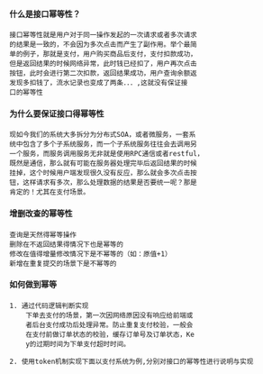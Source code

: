 #### 什么是接口幂等性？

    接口幂等性就是用户对于同一操作发起的一次请求或者多次请求
    的结果是一致的，不会因为多次点击而产生了副作用。举个最简
    单的例子，那就是支付，用户购买商品后支付，支付扣款成功，
    但是返回结果的时候网络异常，此时钱已经扣了，用户再次点击
    按钮，此时会进行第二次扣款，返回结果成功，用户查询余额返
    发现多扣钱了，流水记录也变成了两条．．．,这就没有保证接
    口的幂等性



#### 为什么要保证接口得幂等性

    现如今我们的系统大多拆分为分布式SOA，或者微服务，一套系
    统中包含了多个子系统服务，而一个子系统服务往往会去调用另
    一个服务，而服务调用服务无非就是使用RPC通信或者restful，
    既然是通信，那么就有可能在服务器处理完毕后返回结果的时候
    挂掉，这个时候用户端发现很久没有反应，那么就会多次点击按
    钮，这样请求有多次，那么处理数据的结果是否要统一呢？那是
    肯定的！尤其在支付场景。


#### 增删改查的幂等性

    查询是天然得幂等操作
    删除在不返回结果得情况下也是幂等的
    修改在值得增量修改情况下是不幂等的（如：原值+1）
    新增在重复提交的场景下是不幂等的
    
#### 如何做到幂等

    1. 通过代码逻辑判断实现 
        下单去支付的场景，第一次因网络原因没有响应给前端或
        者后台支付成功后处理异常。防止重复支付校验，一般会
        在支付前做订单状态的校验，缓存订单号及订单状态，Ke
        y的过期时间为下单支付超时时间。
        
    2. 使用token机制实现下面以支付系统为例,分别对接口的幂等性进行说明与实现
